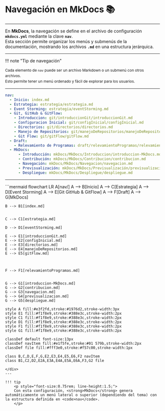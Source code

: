 # Navegación en MkDocs 📚

---

En **MkDocs**, la navegación se define en el archivo de configuración **`mkdocs.yml`** mediante la clave **`nav`**.  
Esta sección permite organizar los menús y submenús de la documentación, mostrando los archivos **`.md`** en una estructura jerárquica.

---

!!! note "Tip de navegación"
    <p style="font-size: 0.75rem; line-height:1.5;">
    Cada elemento de `nav` puede ser un archivo Markdown o un submenú con otros archivos.  
    Esto permite tener un menú ordenado y fácil de explorar para los usuarios.
    </p>

---

```yaml
nav:
  - Inicio: index.md
  - Estrategia: estrategia/estrategia.md
  - Event Storming: estrategia/eventStorming.md
  - Git, GitHub & GitFlow: 
    - Introduccion: git/introduccionGit/introduccionGit.md
    - Configuracion Inicial: git/configInicial/configInicial.md
    - Directorios: git/directorios/directorios.md
    - Manejo de Repositorios: git/manejoDeRepositorios/manejoDeRepositorios.md
    - Git Flow: git/gitFlow/gitFlow.md
  - Draft: 
    - Relevamiento de Programas: draft/relevamientoProgramas/relevamientoProgramas.md
  - MkDocs:
      - Introducción: mkDocs/MkDocs/Introduccion/introduccion-MkDocs.md
      - Contribución: mkDocs/MkDocs/Contribucion/contribucion.md
      - Navegación: mkDocs/MkDocs/Navegacion/navegacion.md
      - Previsualización: mkDocs/MkDocs/Previsualización/previsualizacion.md
      - Despliegue: mkDocs/MkDocs/Despliegue/despliegue.md
```

---
<div>
```mermaid
flowchart LR
    A[nav/]
    A --> B[Inicio]
    A --> C[Estrategia]
    A --> D[Event Storming]
    A --> E[Git GitHub & GitFlow]
    A --> F[Draft]
    A --> G[MkDocs]
    
    B --> B1[index.md]
    
    
    C --> C1[estrategia.md]
    
    D --> D1[eventStorming.md]
    
    E --> E1[introduccionGit.md]
    E --> E2[configInicial.md]
    E --> E3[directorios.md]
    E --> E4[manejoDeRepositorios.md]
    E --> E5[gitFlow.md]
    
   
   
    F --> F1[relevamientoProgramas.md]
    
    
    G --> G1[introduccion-MkDocs.md]
    G --> G2[contribucion.md]
    G --> G3[navegacion.md]
    G --> G4[previsualizacion.md]
    G --> G5[despliegue.md]

    style A fill:#e3f2fd,stroke:#1976d2,stroke-width:3px
    style E1 fill:#f1f8e9,stroke:#388e3c,stroke-width:2px
    style C1 fill:#f1f8e9,stroke:#388e3c,stroke-width:2px
    style D1 fill:#f1f8e9,stroke:#388e3c,stroke-width:2px
    style F1 fill:#f1f8e9,stroke:#388e3c,stroke-width:2px
    style G1 fill:#f1f8e9,stroke:#388e3c,stroke-width:2px
    
    classDef default font-size:13px
    classDef navItem fill:#e1f5fe,stroke:#01 579b,stroke-width:2px
    classDef file fill:#fff3e0,stroke:#f57c00,stroke-width:1px
    
    class B,C,D,E,F,G,E2,E3,E4,E5,E6,F2 navItem
    class B1,C2,D2,E2A,E3A,E4A,E5A,E6A,F3,G2 file
```
</div>
---

!!! tip
    <p style="font-size:0.75rem; line-height:1.5;">
    Con esta configuración, <strong>MkDocs</strong> genera automáticamente un menú lateral o superior (dependiendo del tema) con la estructura definida en <code>nav</code>.
    </p>
